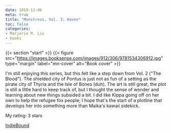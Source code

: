 ```yaml
---
date: 2019-12-06
meta: true
title: "Monstress, Vol. 3: Haven"
toc: false
categories:
- Marjorie M. Liu
- books
---
```


{{< section "start" >}}
{{< figure src="https://images.booksense.com/images/912/306/9781534306912.jpg" type="margin" label="mn-cover" alt="Book cover" >}}

I'm still enjoying this series, but this felt like a step down from Vol. 2 ("The Blood"). The shielded city of Pontus is just not as fun of a setting as the pirate city of Thyria and the Isle of Bones (duh). The art is still great, the plot is still a little hard to keep track of, but I thought the sense of wonder and learning about new things subsided a bit. I did like Kippa going off on her own to help the refugee fox people; I hope that's the start of a plotline that develops her into something more than Maika's kawaii sidekick.

My rating: 3 stars  

[IndieBound](https://www.indiebound.org/book/9781534306912)
